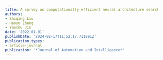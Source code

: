 ```yaml
---
title: A survey on computationally efficient neural architecture search
authors:
- Shiqing Liu
- Haoyu Zhang
- Yaochu Jin
date: '2022-01-01'
publishDate: '2024-02-17T11:52:17.711891Z'
publication_types:
- article-journal
publication: '*Journal of Automation and Intelligence*'
---
```

